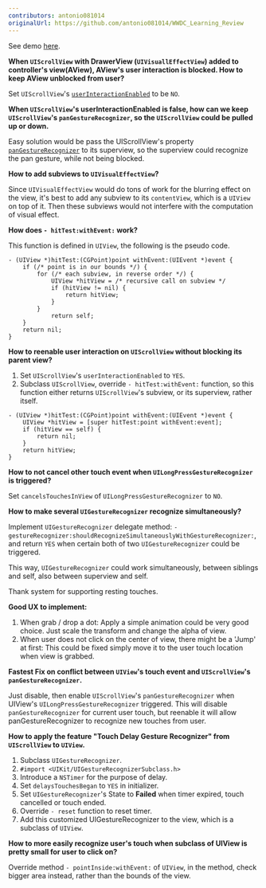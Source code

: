 ```yaml
---
contributors: antonio081014
originalUrl: https://github.com/antonio081014/WWDC_Learning_Review
---
```


See demo [here](https://github.com/antonio081014/TouchDemo).

**When `UIScrollView` with DrawerView (`UIVisuallEffectView`) added to controller's view(AView), AView's user interaction is blocked. How to keep AView unblocked from user?**

Set `UIScrollView`'s [`userInteractionEnabled`](https://developer.apple.com/library/ios/documentation/UIKit/Reference/UIView_Class/index.html#//apple_ref/occ/instp/UIView/userInteractionEnabled) to be `NO`.

**When `UIScrollView`'s userInteractionEnabled is false, how can we keep `UIScrollView`'s `panGestureRecognizer`, so the `UIScrollView` could be pulled up or down.**

Easy solution would be pass the UIScrollView's property [`panGestureRecognizer`](https://developer.apple.com/library/ios/documentation/UIKit/Reference/UIScrollView_Class/#//apple_ref/occ/instp/UIScrollView/panGestureRecognizer) to its superview, so the superview could recognize the pan gesture, while not being blocked.

**How to add subviews to `UIVisualEffectView`?**

Since `UIVisualEffectView` would do tons of work for the blurring effect on the view, it's best to add any subview to its `contentView`, which is a `UIView` on top of it. Then these subviews would not interfere with the computation of visual effect.

**How does `- hitTest:withEvent:` work?**

This function is defined in `UIView`, the following is the pseudo code.

```objc
- (UIView *)hitTest:(CGPoint)point withEvent:(UIEvent *)event { 
	if (/* point is in our bounds */) {
        for (/* each subview, in reverse order */) {
            UIView *hitView = /* recursive call on subview */
            if (hitView != nil) {
                return hitView;
			}
		}
			return self; 
	}
	return nil; 
}
```

**How to reenable user interaction on `UIScrollView` without blocking its parent view?**

1. Set `UIScrollView`'s `userInteractionEnabled` to `YES`.
2. Subclass `UIScrollView`, override `- hitTest:withEvent:` function, so this function either returns `UIScrollView`'s subview, or its superview, rather itself.

```objc
- (UIView *)hitTest:(CGPoint)point withEvent:(UIEvent *)event {
    UIView *hitView = [super hitTest:point withEvent:event];
    if (hitView == self) {
        return nil;
    }
    return hitView;
}
```

**How to not cancel other touch event when `UILongPressGestureRecognizer` is triggered?**

Set `cancelsTouchesInView` of `UILongPressGestureRecognizer` to `NO`.

**How to make several `UIGestureRecognizer` recognize simultaneously?**

Implement `UIGestureRecognizer` delegate method: `- gestureRecognizer:shouldRecognizeSimultaneouslyWithGestureRecognizer:`, and return `YES` when certain both of two `UIGestureRecognizer` could be triggered.
  
This way, `UIGestureRecognizer` could work simultaneously, between siblings and self, also between superview and self.

Thank system for supporting resting touches.

**Good UX to implement:**

1. When grab / drop a dot: Apply a simple animation could be very good choice. Just scale the transform and change the alpha of view.
2. When user does not click on the center of view, there might be a 'Jump' at first: This could be fixed simply move it to the user touch location when view is grabbed.

**Fastest Fix on conflict between `UIView`'s touch event and `UIScrollView`'s `panGestureRecognizer`.**

Just disable, then enable `UIScrollView`'s `panGestureRecognizer` when UIView's `UILongPressGestureRecognizer` triggered.
This will disable `panGestureRecognizer` for current user touch, but reenable it will allow panGestureRecognizer to recognize new touches from user.

**How to apply the feature "Touch Delay Gesture Recognizer" from `UIScrollView` to `UIView`.**

1. Subclass `UIGestureRecognizer`.
2. `#import <UIKit/UIGestureRecognizerSubclass.h>`
3. Introduce a `NSTimer` for the purpose of delay.
4. Set `delaysTouchesBegan` to `YES` in initializer.
5. Set `UIGestureRecognizer`'s State to **Failed** when timer expired, touch cancelled or touch ended.
6. Override `- reset` function to reset timer.
7. Add this customized UIGestureRecognizer to the view, which is a subclass of `UIView`.

**How to more easily recognize user's touch when subclass of UIView is pretty small for user to click on?**

Override method `- pointInside:withEvent:` of `UIView`, in the method, check bigger area instead, rather than the bounds of the view.
